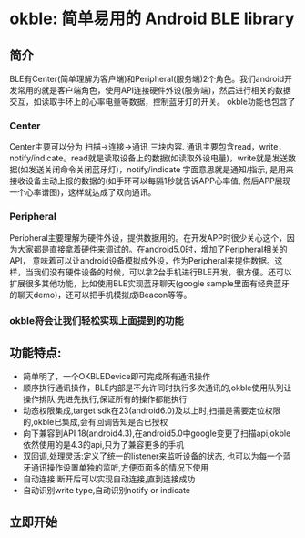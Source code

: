 # okble: 简单易用的 Android BLE library
## 简介
  BLE有Center(简单理解为客户端)和Peripheral(服务端)2个角色。我们android开发常用的就是客户端角色，使用API连接硬件外设(服务端)，然后进行相关的数据交互，如读取手环上的心率电量等数据，控制蓝牙灯的开关。
    okble功能也包含了
### Center
  Center主要可以分为 扫描->连接->通讯 三块内容. 通讯主要包含read，write，notify/indicate。read就是读取设备上的数据(如读取外设电量)，write就是发送数据(如发送关闭命令关闭蓝牙灯)，notify/indicate 字面意思就是通知/指示, 是用来接收设备主动上报的数据的(如手环可以每隔1秒就告诉APP心率值, 然后APP展现一个心率谱图)，这样就达成了双向通讯。
### Peripheral
  Peripheral主要理解为硬件外设，提供数据用的。在开发APP时很少关心这个，因为大家都是直接拿着硬件来调试的。在android5.0时，增加了Peripheral相关的API， 意味着可以让android设备模拟成外设，作为Peripheral来提供数据。这样，当我们没有硬件设备的时候，可以拿2台手机进行BLE开发，很方便。还可以扩展很多其他功能，比如使用BLE实现蓝牙聊天(google sample里面有经典蓝牙的聊天demo)，还可以把手机模拟成iBeacon等等。
### okble将会让我们轻松实现上面提到的功能
 

## 功能特点:
 - 简单明了，一个OKBLEDevice即可完成所有通讯操作
 - 顺序执行通讯操作，BLE内部是不允许同时执行多次通讯的,okble使用队列让操作排队,先进先执行,保证所有的操作都能执行
 - 动态权限集成,target sdk在23(android6.0)及以上时,扫描是需要定位权限的,okble已集成,会有回调告知是否已授权
 - 向下兼容到API 18(android4.3),在android5.0中google变更了扫描api,okble依然使用的是4.3的api,只为了兼容更多的手机
 - 双回调,处理灵活:定义了统一的listener来监听设备的状态, 也可以为每一个蓝牙通讯操作设置单独的监听,方便页面多的情况下使用
 - 自动连接:断开后可以实现自动连接,直到连接成功
 - 自动识别write type,自动识别notify or indicate
 
 ## 立即开始
 
 
 
 
